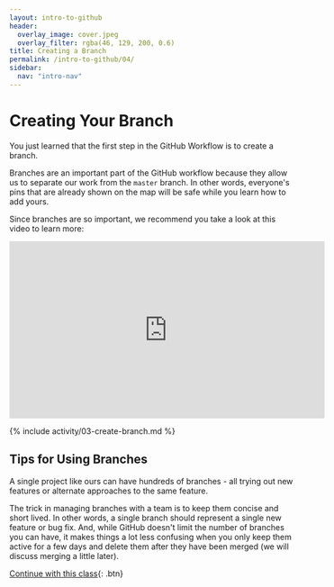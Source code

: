 ```yaml
---
layout: intro-to-github
header:
  overlay_image: cover.jpeg
  overlay_filter: rgba(46, 129, 200, 0.6)
title: Creating a Branch
permalink: /intro-to-github/04/
sidebar:
  nav: "intro-nav"
---
```


# Creating Your Branch

You just learned that the first step in the GitHub Workflow is to create a branch.

Branches are an important part of the GitHub workflow because they allow us to separate our work from the `master` branch. In other words, everyone's pins that are already shown on the map will be safe while you learn how to add yours.

Since branches are so important, we recommend you take a look at this video to learn more:

<iframe width="560" height="315" src="https://www.youtube.com/embed/xgQmu81G1yY" frameborder="0" allowfullscreen></iframe>

{% include activity/03-create-branch.md %}

## Tips for Using Branches

A single project like ours can have hundreds of branches - all trying out new features or alternate approaches to the same feature.

The trick in managing branches with a team is to keep them concise and short lived. In other words, a single branch should represent a single new feature or bug fix. And, while GitHub doesn't limit the number of branches you can have, it makes things a lot less confusing when you only keep them active for a few days and delete them after they have been merged (we will discuss merging a little later).

[Continue with this class](../05){: .btn}
